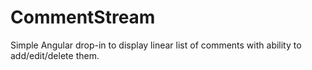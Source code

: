 # CommentStream

Simple Angular drop-in to display linear list of comments with ability to add/edit/delete them.
